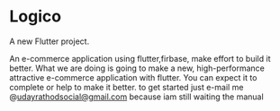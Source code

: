 # Logico

A new Flutter project.

An e-commerce application using flutter,firbase, make effort to build it better. What we are doing is going to make a new, high-performance attractive e-commerce application with flutter. You can expect it to complete or help to make it better. to get started just e-mail me @udayrathodsocial@gmail.com because  iam still waiting the manual 


